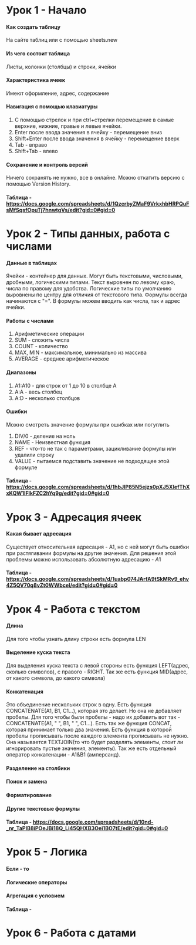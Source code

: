 # Урок 1 - Начало

#### Как создать таблицу

На сайте таблиц или с помощью sheets.new
#### Из чего состоит таблица

Листы, колонки (столбцы) и строки, ячейки
#### Характеристика ячеек

Имеют оформление, адрес, содержание
#### Навигация с помощью клавиатуры

1. С помощью стрелок и при ctrl+стрелки перемещение в самые верхние, нижние, правые и левые ячейки.
2. Enter после ввода значения в ячейку - перемещение вниз
3. Shift+Enter после ввода значения в ячейку - перемещение вверх
4. Tab - вправо
5. Shift+Tab - влево
#### Сохранение и контроль версий

Ничего сохранять не нужно, все в онлайне. Можно откатить версию с помощью Version History.

#### Таблица - https://docs.google.com/spreadsheets/d/1QzcrbyZMaF9VrkxhbHRPQuFsMfSqsfOpuTj7hnwtgVs/edit?gid=0#gid=0
# Урок 2 - Типы данных, работа с числами

#### Данные в таблицах

Ячейки - контейнер для данных. Могут быть текстовыми, числовыми, дробными, логическими типами. Текст выровнен по левому краю, числа по правому для удобства. Логические типы по умолчанию выровнены по центру для отличия от текстового типа. 
Формулы всегда начинаются с "=". В формулы можем вводить как числа, так и адрес ячейки. 
#### Работы с числами

1. Арифметические операции
2. SUM - сложить числа
3. COUNT - количество
4. MAX, MIN - максимальное, минимально из массива
5. AVERAGE - среднее арифметическое
#### Диапазоны

1. A1:A10 - для строк от 1 до 10 в столбце A
2. A:A - весь столбец
3. A:D - несколько столбцов
#### Ошибки

Можно смотреть значение формулы при ошибках или погуглить
1. DIV/0 - деление на ноль
2. NAME - Неизвестная функция
3. REF - что-то не так с параметрами, зацикливание формулы или удалили строку
4. VALUE - пытаемся подставить значение не подходящее этой формуле 
#### Таблица - https://docs.google.com/spreadsheets/d/1hbJlP85N5ejzs0pXJ5XlefThXxKQW1IFlkFZC2hYq9g/edit?gid=0#gid=0 
# Урок 3 - Адресация ячеек

#### Какая бывает адресация

Существует относительная адресация - A1, но с ней могут быть ошибки при растягивании формулы на другие значения. Для решения этой проблемы можно использовать абсолютную адресацию - $A$1
#### Таблица - https://docs.google.com/spreadsheets/d/1uabp074JArfA9tSkMRv9_ehv4Z5QV70q8vZt0WWbceI/edit?gid=0#gid=0
# Урок 4 - Работа с текстом

#### Длина

Для того чтобы узнать длину строки есть формула LEN
#### Выделение куска текста

Для выделения куска текста с левой стороны есть функция LEFT(адрес, сколько символов), с правого - RIGHT. Так же есть функция MID(адрес, от какого символа, до какого символа)
#### Конкатенация

Это объединение нескольких строк в одну. Есть функция CONCATENATE(A1, B1, C1...), которая это делает. Но она не добавляет пробелы. Для того чтобы были пробелы - надо их добавить вот так - CONCATENATE(A1, " ", B1, " ", C1...).
Есть так же функция CONCAT, которая принимает только два значения.
Есть функция в которой пробелы прописывать после каждого элемента прописывать не нужно. Она называется TEXTJOIN(то что будет разделять элементы, стоит ли игнорировать пустые значения, элементы).
Так же есть отдельный оператор конкатенации - A1&B1 (амперсанд). 
#### Разделение на столбики


#### Поиск и замена
#### Форматирование
#### Другие текстовые формулы

#### Таблица - https://docs.google.com/spreadsheets/d/10nd-_nr_TaPIB8iPOeJBi18Q_Li45QHXB3Oei1BO7tE/edit?gid=0#gid=0
# Урок 5 - Логика
#### Если - то
#### Логические операторы
#### Агрегация с условием
#### Таблица - 
# Урок 6 - Работа с датами
